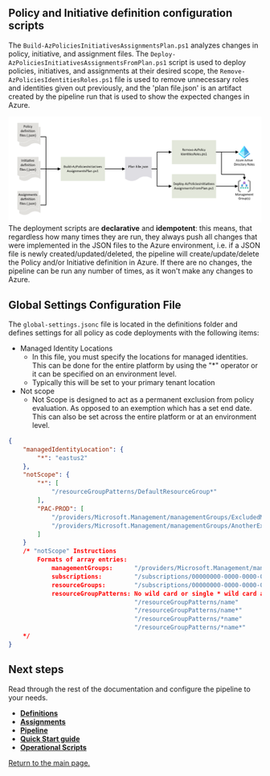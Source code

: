 ## Policy and Initiative definition configuration scripts

The `Build-AzPoliciesInitiativesAssignmentsPlan.ps1` analyzes changes in policy, initiative, and assignment files. The  `Deploy-AzPoliciesInitiativesAssignmentsFromPlan.ps1` script is used to deploy policies, initiatives, and assignments at their desired scope, the `Remove-AzPoliciesIdentitiesRoles.ps1` file is used to remove unnecessary roles and identities given out previously, and the 'plan file.json' is an artifact created by the pipeline run that is used to show the expected changes in Azure.

![image.png](https://github.com/Azure/enterprise-azure-policy-as-code/blob/main/Docs/Images/FileProcessing.PNG)
The deployment scripts are **declarative** and **idempotent**: this means, that regardless how many times they are run, they always push all changes that were implemented in the JSON files to the Azure environment, i.e. if a JSON file is newly created/updated/deleted, the pipeline will create/update/delete the Policy and/or Initiative definition in Azure. If there are no changes, the pipeline can be run any number of times, as it won't make any changes to Azure.

## Global Settings Configuration File

The `global-settings.jsonc` file is located in the definitions folder and defines settings for all policy as code deployments with the following items:
- Managed Identity Locations
    + In this file, you must specify the locations for managed identities. This can be done for the entire platform by using the "*" operator or it can be specified on an environment level.
    + Typically this will be set to your primary tenant location
- Not scope
    + Not Scope is designed to act as a permanent exclusion from policy evaluation. As opposed to an exemption which has a set end date. This can also be set across the entire platform or at an environment level.
```json
{
    "managedIdentityLocation": {
        "*": "eastus2"
    },
    "notScope": {
        "*": [
            "/resourceGroupPatterns/DefaultResourceGroup*"
        ],
        "PAC-PROD": [
            "/providers/Microsoft.Management/managementGroups/ExcludedMG",
            "/providers/Microsoft.Management/managementGroups/AnotherExcludedMG"
        ]
    }
    /* "notScope" Instructions
        Formats of array entries:
            managementGroups:      "/providers/Microsoft.Management/managementGroups/myManagementGroupId"
            subscriptions:         "/subscriptions/00000000-0000-0000-000000000000"
            resourceGroups:        "/subscriptions/00000000-0000-0000-000000000000/resourceGroups/myResourceGroup"
            resourceGroupPatterns: No wild card or single * wild card at beginning or end of name or both; wild card in middle is invalid
                                   "/resourceGroupPatterns/name"
                                   "/resourceGroupPatterns/name*"
                                   "/resourceGroupPatterns/*name"
                                   "/resourceGroupPatterns/*name*"
    */
}
```
## Next steps
Read through the rest of the documentation and configure the pipeline to your needs.

- **[Definitions](https://github.com/Azure/enterprise-azure-policy-as-code/blob/main/Docs/Definitions.md)**
- **[Assignments](https://github.com/Azure/enterprise-azure-policy-as-code/blob/main/Docs/Assignments.md)**
- **[Pipeline](https://github.com/Azure/enterprise-azure-policy-as-code/blob/main/Docs/Pipeline.md)**
- **[Quick Start guide](https://github.com/Azure/enterprise-azure-policy-as-code#readme)**
- **[Operational Scripts](https://github.com/Azure/enterprise-azure-policy-as-code/blob/main/Docs/OperationalScripts.md)**

[Return to the main page.](https://github.com/Azure/enterprise-azure-policy-as-code)
